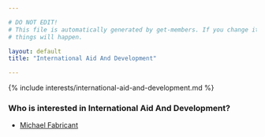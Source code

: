 ```yaml
---

# DO NOT EDIT!
# This file is automatically generated by get-members. If you change it, bad
# things will happen.

layout: default
title: "International Aid And Development"

---
```


{% include interests/international-aid-and-development.md %}

### Who is interested in International Aid And Development?


* [Michael Fabricant](../members/michael-fabricant.html)
